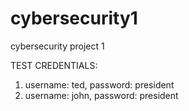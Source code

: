# cybersecurity1
cybersecurity project 1

TEST CREDENTIALS:
1. username: ted, password: president
2. username: john, password: president
